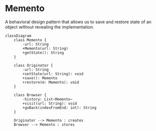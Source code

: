 # Memento

A behavioral design pattern that allows us to save and restore state of an object without revealing the implementation.

```mermaid
classDiagram
    class Memento {
        -url: String
        +Memento(url: String)
        +getState(): String
    }

    class Originator {
        -url: String
        +setState(url: String): void
        +save(): Memento
        +restore(m: Memento): void
    }

    class Browser {
        -history: List~Memento~
        +visit(url: String): void
        +goBack(indexFromEnd: int): String
    }

    Originator --> Memento : creates
    Browser --> Memento : stores

```
